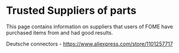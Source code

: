 # Trusted Suppliers of parts

This page contains information on suppliers that users of FOME have purchased items from and had good results. 

Deutsche connectors -  https://www.aliexpress.com/store/1101257717